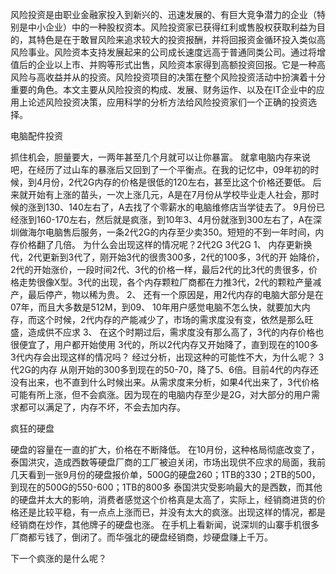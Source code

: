 风险投资是由职业金融家投入到新兴的、迅速发展的、有巨大竞争潜力的企业（特别是中小企业）中的一种股权资本。风险投资家已获得红利或售股权获取利益为目的，其特色是在于敢冒风险来追求较大的投资报酬，并将回报资金循环投入类似高风险事业。风险资本支持发展起来的公司成长速度远高于普通同类公司。通过将增值后的企业以上市、并购等形式出售，风险资本家得到高额投资回报。它是一种高风险与高收益并从的投资。风险投资项目的决策在整个风险投资活动中扮演着十分重要的角色。本文主要从风险投资的构成、发展、财务运作、以及在IT企业中的应用上论述风险投资决策，应用科学的分析方法给风险投资家们一个正确的投资选择。

电脑配件投资

  抓住机会，胆量要大，一两年甚至几个月就可以让你暴富。  就拿电脑内存来说吧，在经历了过山车的暴涨后又回到了一个平衡点。在我的记忆中，09年初的时候，到4月份，2代2G内存的价格是很低的120左右，甚至比这个价格还要低。 后来就开始有上涨的苗头，一次上涨几元，A是在7月份从学校毕业走人社会，那时候的涨到130、140左右了，A去找了个零薪水的电脑维修店当学徒去了。  9月份已经涨到160-170左右，然后就是疯涨，到10年3、4月份就涨到300左右了，A在深圳做海尔电脑售后服务，一条2代2G的内存至少卖350。短短的不到一年时间，内存价格翻了几倍。  为什么会出现这样的情况呢？2代2G  3代2G  1、 内存更新换代，2代更新到3代了，刚开始3代的很贵300多，2代的100多，3代的开 始降价，2代的开始涨价，一段时间2代、3代的价格一样，最后2代的比3代的贵很多，价格走势很像X型。3代的出现，各个内存颗粒厂商都在力推3代，2代的颗粒产量减产，最后停产，物以稀为贵。  2、 还有一个原因是，用2代内存的电脑大部分是在07年，而且大多数是512M，到09、 10年用户感觉电脑不怎么快，就要加大内存，而这个时候，2代内存的产能减少了，市场的需求度没有变，依然是那么旺盛，造成供不应求  3、 在这个时期过后，需求度没有那么高了，3代的内存价格也很便宜了，用户都开始使用 3代的，所以2代内存又开始降了，直到现在的100多   3代内存会出现这样的情况吗？  经过分析，出现这种的可能性不大，为什么呢？  3代2G的内存  从刚开始的300多到现在的50-70，降了5、6倍。目前4代的内存还没有出来，也不直到什么时候出来。从需求度来分析，如果4代出来了，3代价格可能有所上涨，但不会疯涨。因为现在的电脑内存至少是2G，对大部分的用户需求都可以满足了，内存不坏，不会去加内存。 

 疯狂的硬盘 
  
  硬盘的容量在一直的扩大，价格在不断降低。  在10月份，这种格局彻底改变了，泰国洪灾，造成西数等硬盘厂商的工厂被迫关闭，市场出现供不应求的局面，我前几天看到一张9月份的硬盘报价单，500G的硬盘260；1TB的330；2TB的500，到现在的500G的550-600；1TB的800多 泰国洪灾受影响最大的是西数，而其他的硬盘并太大的影响，消费者感觉这个价格真是太高了，实际上，经销商进货的价格还是比较平稳，有一点点上涨而已，并没有太大的疯涨。出现这样的情况，都是经销商在炒作，其他牌子的硬盘也涨。  在手机上看新闻，说深圳的山寨手机很多厂商都亏钱了，倒闭了。而华强北的硬盘经销商，炒硬盘赚上千万。   
  
  下一个疯涨的是什么呢？